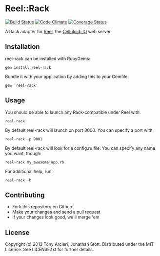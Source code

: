 Reel::Rack
==========

[![Build Status](https://secure.travis-ci.org/celluloid/reel-rack.png?branch=master)](http://travis-ci.org/celluloid/reel-rack)
[![Code Climate](https://codeclimate.com/github/celluloid/reel-rack.png)](https://codeclimate.com/github/celluloid/reel-rack)
[![Coverage Status](https://coveralls.io/repos/celluloid/reel-rack/badge.png?branch=master)](https://coveralls.io/r/celluloid/reel-rack)

A Rack adapter for [Reel][reel], the [Celluloid::IO][celluloidio] web server.

[reel]: https://github.com/celluloid/reel
[celluloidio]: https://github.com/celluloid/celluloid-io

## Installation

reel-rack can be installed with RubyGems:

    gem install reel-rack

Bundle it with your application by adding this to your Gemfile:

    gem 'reel-rack'

## Usage

You should be able to launch any Rack-compatible under Reel with:

    reel-rack

By default reel-rack will launch on port 3000. You can specify a port with:

    reel-rack -p 9001

By default reel-rack will look for a config.ru file. You can specify any name
you want, though:

    reel-rack my_awesome_app.rb

For additional help, run:

    reel-rack -h

## Contributing

* Fork this repository on Github
* Make your changes and send a pull request
* If your changes look good, we'll merge 'em

## License

Copyright (c) 2013 Tony Arcieri, Jonathan Stott.
Distributed under the MIT License. See LICENSE.txt for further details.
